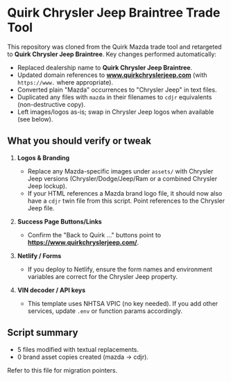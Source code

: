 # Quirk Chrysler Jeep Braintree Trade Tool

This repository was cloned from the Quirk Mazda trade tool and retargeted to **Quirk Chrysler Jeep Braintree**.
Key changes performed automatically:

- Replaced dealership name to **Quirk Chrysler Jeep Braintree**.
- Updated domain references to **www.quirkchryslerjeep.com** (with `https://www.` where appropriate).
- Converted plain "Mazda" occurrences to "Chrysler Jeep" in text files.
- Duplicated any files with `mazda` in their filenames to `cdjr` equivalents (non-destructive copy).
- Left images/logos as-is; swap in Chrysler Jeep logos when available (see below).

## What you should verify or tweak

1. **Logos & Branding**
   - Replace any Mazda-specific images under `assets/` with Chrysler Jeep versions (Chrysler/Dodge/Jeep/Ram or a combined Chrysler Jeep lockup).
   - If your HTML references a Mazda brand logo file, it should now also have a `cdjr` twin file from this script. Point references to the Chrysler Jeep file.

2. **Success Page Buttons/Links**
   - Confirm the "Back to Quirk ..." buttons point to **https://www.quirkchryslerjeep.com/**.

3. **Netlify / Forms**
   - If you deploy to Netlify, ensure the form names and environment variables are correct for the Chrysler Jeep property.

4. **VIN decoder / API keys**
   - This template uses NHTSA VPIC (no key needed). If you add other services, update `.env` or function params accordingly.

## Script summary

- 5 files modified with textual replacements.
- 0 brand asset copies created (mazda -> cdjr).

Refer to this file for migration pointers.

